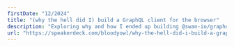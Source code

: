 ```yaml
---
firstDate: "12/2024"
title: "(why the hell did I) build a GraphQL client for the browser"
description: "Exploring why and how I ended up building @swan-io/graphql-client. From its exposed API to its cache engine, with a few extras."
url: "https://speakerdeck.com/bloodyowl/why-the-hell-did-i-build-a-graphql-client-for-the-browser"
---
```

